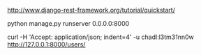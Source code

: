http://www.django-rest-framework.org/tutorial/quickstart/

python manage.py runserver 0.0.0.0:8000

curl -H 'Accept: application/json; indent=4' -u chadl:l3tm31nn0w http://127.0.0.1:8000/users/